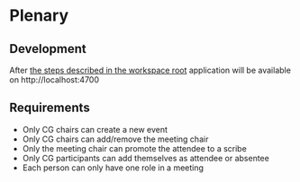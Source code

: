 # Plenary

## Development

After [the steps described in the workspace root](https://github.com/janeirodigital/sai-js?tab=readme-ov-file#development) application will be available on http://localhost:4700

## Requirements

* Only CG chairs can create a new event
* Only CG chairs can add/remove the meeting chair
* Only the meeting chair can promote the attendee to a scribe
* Only CG participants can add themselves as attendee or absentee
* Each person can only have one role in a meeting
